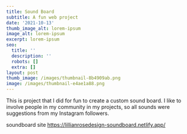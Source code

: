 ```yaml
---
title: Sound Board
subtitle: A fun web project
date: '2021-10-13'
thumb_image_alt: lorem-ipsum
image_alt: lorem-ipsum
excerpt: lorem-ipsum
seo:
  title: ''
  description: ''
  robots: []
  extra: []
layout: post
thumb_image: /images/thumbnail-8b4909ab.png
image: /images/thumbnail-e4ae1a88.png
---
```

This is project that I did for fun to create a custom sound board. I like to involve people in my community in my projects, so all sounds were suggestions from my Instagram followers.

soundboard site https://lillianrosedesign-soundboard.netlify.app/
